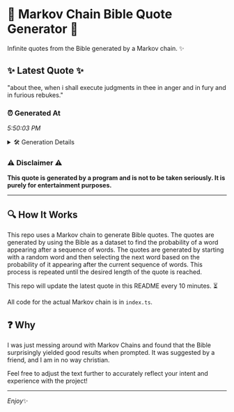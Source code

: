 # 📖 Markov Chain Bible Quote Generator 📖

Infinite quotes from the Bible generated by a Markov chain. ✨

## ✨ Latest Quote ✨
"about thee, when i shall execute judgments in thee in anger and in fury and in furious rebukes."

### ⏰ Generated At
*5:50:03 PM*

<details>
    <summary>🛠️ Generation Details</summary>
    <p>
        <strong>🌱 Seed:</strong> about<br>
        <strong>🔄 Iterations:</strong> 17<br>
        <strong>📜 Context History:</strong><br>[ about ]: thee,<br>[ about, thee, ]: when<br>[ about, thee,, when ]: i<br>[ about, thee,, when, i ]: shall<br>[ about, thee,, when, i, shall ]: execute<br>[ about, thee,, when, i, shall, execute ]: judgments<br>[ thee,, when, i, shall, execute, judgments ]: in<br>[ when, i, shall, execute, judgments, in ]: thee<br>[ i, shall, execute, judgments, in, thee ]: in<br>[ shall, execute, judgments, in, thee, in ]: anger<br>[ execute, judgments, in, thee, in, anger ]: and<br>[ judgments, in, thee, in, anger, and ]: in<br>[ in, thee, in, anger, and, in ]: fury<br>[ thee, in, anger, and, in, fury ]: and<br>[ in, anger, and, in, fury, and ]: in<br>[ anger, and, in, fury, and, in ]: furious<br>[ and, in, fury, and, in, furious ]: rebukes.<br>
    </p>
</details>

### ⚠️ Disclaimer ⚠️
**This quote is generated by a program and is not to be taken seriously. It is purely for entertainment purposes.**

---

## 🔍 How It Works

This repo uses a Markov chain to generate Bible quotes. The quotes are generated by using the Bible as a dataset to find the probability of a word appearing after a sequence of words. The quotes are generated by starting with a random word and then selecting the next word based on the probability of it appearing after the current sequence of words. This process is repeated until the desired length of the quote is reached.

This repo will update the latest quote in this README every 10 minutes. ⏳

All code for the actual Markov chain is in `index.ts`.

## ❓ Why

I was just messing around with Markov Chains and found that the Bible surprisingly yielded good results when prompted. 
It was suggested by a friend, and I am in no way christian.

Feel free to adjust the text further to accurately reflect your intent and experience with the project!

---

*Enjoy*✨
